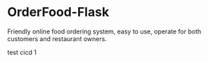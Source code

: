 # OrderFood-Flask
Friendly online food ordering system, easy to use, operate for both customers and restaurant owners.

test cicd 1